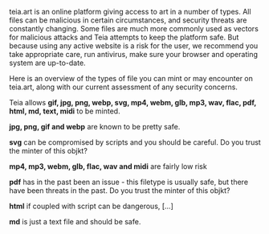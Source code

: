 teia.art is an online platform giving access to art in a number of types. All files can be malicious in certain circumstances, and security threats are constantly changing. Some files are much more commonly used as vectors for malicious attacks and Teia attempts to keep the platform safe. But because using any active website is a risk for the user, we recommend you take appropriate care, run antivirus, make sure your browser and operating system are up-to-date.

Here is an overview of the types of file you can mint or may encounter on teia.art, along with our current assessment of any security concerns.

Teia allows **gif, jpg, png, webp, svg, mp4, webm, glb, mp3, wav, flac, pdf, html, md, text, midi** to be minted.


**jpg, png, gif and webp** are known to be pretty safe.

**svg** can be compromised by scripts and you should be careful. Do you trust the minter of this objkt?

**mp4, mp3, webm, glb, flac, wav and midi** are fairly low risk

**pdf** has in the past been an issue - this filetype is usually safe, but there have been threats in the past. Do you trust the minter of this objkt?

**html** if coupled with script can be dangerous, […]

**md** is just a text file and should be safe.
